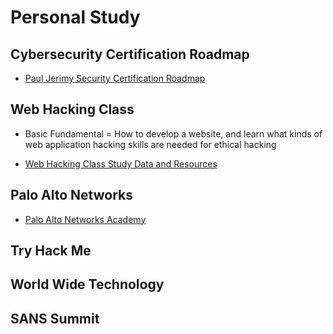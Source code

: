 # Personal Study

## Cybersecurity Certification Roadmap

* [Paul Jerimy Security Certification Roadmap](https://pauljerimy.com/security-certification-roadmap/)

## Web Hacking Class

* Basic Fundamental = How to develop a website, and learn what kinds of web application hacking skills are needed for ethical hacking
  
* [Web Hacking Class Study Data and Resources](https://github.com/SEUNGHO-Y00/Web-Hacking-Class)

## Palo Alto Networks

* [Palo Alto Networks Academy](https://paloaltonetworksacademy.net/)

## Try Hack Me

## World Wide Technology

## SANS Summit


